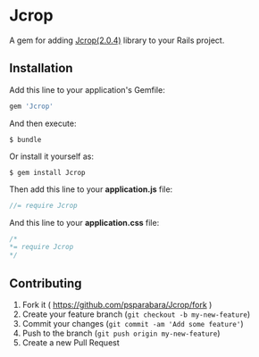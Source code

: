 # Jcrop

A gem for adding [Jcrop(2.0.4)](https://github.com/tapmodo/Jcrop) library to your Rails project.

## Installation

Add this line to your application's Gemfile:

```ruby
gem 'Jcrop'
```

And then execute:

    $ bundle

Or install it yourself as:

    $ gem install Jcrop

Then add this line to your **application.js** file:

```javascript
//= require Jcrop
```

And this line to your **application.css** file:

```scss
/*
*= require Jcrop
*/
```

## Contributing

1. Fork it ( https://github.com/psparabara/Jcrop/fork )
2. Create your feature branch (`git checkout -b my-new-feature`)
3. Commit your changes (`git commit -am 'Add some feature'`)
4. Push to the branch (`git push origin my-new-feature`)
5. Create a new Pull Request
